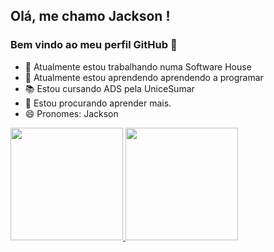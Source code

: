 ## Olá, me chamo Jackson ! 
### Bem vindo ao meu perfil GitHub 👋

- 🔭 Atualmente estou trabalhando numa Software House 
- 🌱 Atualmente estou aprendendo aprendendo a programar
- 📚 Estou cursando ADS pela UniceSumar
- 🤔 Estou procurando aprender mais.
- 😄 Pronomes: Jackson

<div>
<a href="https://github.com/JackMenezes">
<img height="180em" src="https://github-readme-stats.vercel.app/api/top-langs/?username=JackMenezes&layout=compact&langs_count=7&theme=dracula"/>
<img height="180em" src="https://github-readme-stats.vercel.app/api?username=JackMenezes&show_icons=true&theme=dracula&include_all_commits=true&count_private=true"/>
</div>
